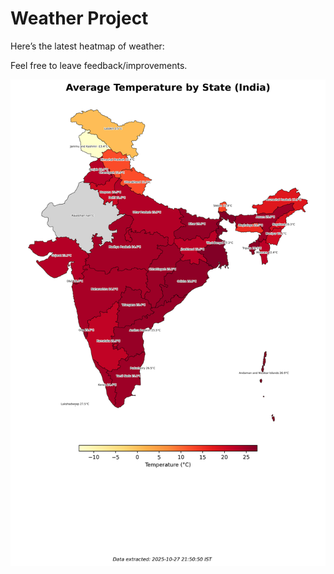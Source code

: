 # Weather Project

Here’s the latest heatmap of weather:

Feel free to leave feedback/improvements.

![India Heatmap](docs/assets/india_heatmap.png?v=FF9BE4)
